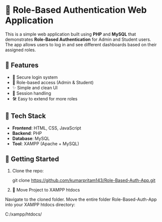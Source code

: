 # 🔐 Role-Based Authentication Web Application

This is a simple web application built using **PHP** and **MySQL** that demonstrates **Role-Based Authentication** for Admin and Student users. The app allows users to log in and see different dashboards based on their assigned roles.

## 📌 Features

- 🔐 Secure login system
- 👤 Role-based access (Admin & Student)
- ✨ Simple and clean UI
- 📂 Session handling
- 🛠️ Easy to extend for more roles

## 🧰 Tech Stack

- **Frontend**: HTML, CSS, JavaScript
- **Backend**: PHP
- **Database**: MySQL
- **Tool**: XAMPP (Apache + MySQL)

## 🚀 Getting Started

1. Clone the repo:

   git clone https://github.com/kumarpritam143/Role-Based-Auth-App.git

2. 📂 Move Project to XAMPP htdocs

Navigate to the cloned folder.
Move the entire folder Role-Based-Auth-App into your XAMPP htdocs directory:

C:/xampp/htdocs/
